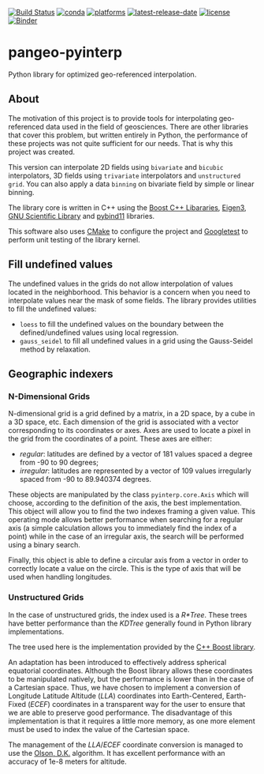 [![Build Status](https://dev.azure.com/fbriol/pangeo-pyinterp/_apis/build/status/CNES.pangeo-pyinterp?branchName=master)](https://dev.azure.com/fbriol/pangeo-pyinterp/_build/latest?definitionId=2&branchName=master)
[![conda](https://anaconda.org/conda-forge/pyinterp/badges/installer/conda.svg?service=github)](https://www.anaconda.com/distribution/)
[![platforms](https://anaconda.org/conda-forge/pyinterp/badges/platforms.svg?service=github)](https://anaconda.org/conda-forge/pyinterp)
[![latest-release-date](https://anaconda.org/conda-forge/pyinterp/badges/latest_release_date.svg?service=github)](https://github.com/CNES/pangeo-pyinterp/commits/master)
[![license](https://anaconda.org/conda-forge/pyinterp/badges/license.svg?service=github)](https://opensource.org/licenses/BSD-3-Clause)
[![Binder](https://binder.pangeo.io/badge_logo.svg)](https://binder.pangeo.io/v2/gh/CNES/pangeo-pyinterp/master?filepath=notebooks)


# pangeo-pyinterp
Python library for optimized geo-referenced interpolation.

## About
The motivation of this project is to provide tools for interpolating
geo-referenced data used in the field of geosciences. There are other libraries
that cover this problem, but written entirely in Python, the performance of
these projects was not quite sufficient for our needs. That is why this project
was created.

This version can interpolate 2D fields using `bivariate` and `bicubic`
interpolators, 3D fields using `trivariate` interpolators and `unstructured
grid`. You can also apply a data `binning` on bivariate field by simple or linear
binning.

The library core is written in C++ using the [Boost C++
Libararies](https://www.boost.org/), [Eigen3](http://eigen.tuxfamily.org/),
[GNU Scientific Library](https://www.gnu.org/software/gsl/) and
[pybind11](https://github.com/pybind/pybind11/) libraries.

This software also uses [CMake](https://cmake.org/) to configure the project
and [Googletest](https://github.com/google/googletest) to perform unit testing
of the library kernel.

## Fill undefined values

The undefined values in the grids do not allow interpolation of values located
in the neighborhood. This behavior is a concern when you need to interpolate
values near the mask of some fields. The library provides utilities to fill the
undefined values:

* `loess` to fill the undefined values on the boundary between the defined/undefined
  values using local regression.
* `gauss_seidel` to fill all undefined values in a grid using the Gauss-Seidel
  method by relaxation.

## Geographic indexers

### N-Dimensional Grids

N-dimensional grid is a grid defined by a matrix, in a 2D space, by a cube in a
3D space, etc. Each dimension of the grid is associated with a vector
corresponding to its coordinates or axes. Axes are used to locate a pixel in
the grid from the coordinates of a point. These axes are either:

* *regular*: latitudes are defined by a vector of 181 values spaced a degree
  from -90 to 90 degrees;
* *irregular*: latitudes are represented by a vector of 109 values
  irregularly spaced from -90 to 89.940374 degrees.

These objects are manipulated by the class `pyinterp.core.Axis` which
will choose, according to the definition of the axis, the best implementation.
This object will allow you to find the two indexes framing a given value. This
operating mode allows better performance when searching for a regular axis (a
simple calculation allows you to immediately find the index of a point) while
in the case of an irregular axis, the search will be performed using a binary
search.

Finally, this object is able to define a circular axis from a vector in order
to correctly locate a value on the circle. This is the type of axis that will
be used when handling longitudes.

### Unstructured Grids

In the case of unstructured grids, the index used is a *R\*Tree*. These trees
have better performance than the *KDTree* generally found in Python library
implementations.

The tree used here is the implementation provided by the [C++ Boost
library](https://www.boost.org/doc/libs/1_70_0/libs/geometry/doc/html/geometry/reference/spatial_indexes/boost__geometry__index__rtree.html).

An adaptation has been introduced to effectively address spherical equatorial
coordinates. Although the Boost library allows these coordinates to be
manipulated natively, but the performance is lower than in the case of a
Cartesian space. Thus, we have chosen to implement a conversion of Longitude
Latitude Altitude (*LLA*) coordinates into Earth-Centered, Earth-Fixed (*ECEF*)
coordinates in a transparent way for the user to ensure that we are able to
preserve good performance. The disadvantage of this implementation is that it
requires a little more memory, as one more element must be used to index the
value of the Cartesian space.

The management of the *LLA*/*ECEF* coordinate conversion is managed to use the
[Olson, D.K.](https://ieeexplore.ieee.org/document/481290) algorithm. It has
excellent performance with an accuracy of 1e-8 meters for altitude.

